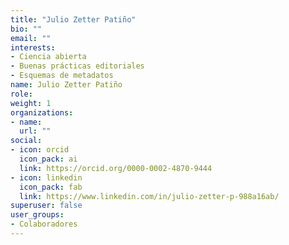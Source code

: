 ```yaml
---
title: "Julio Zetter Patiño"
bio: ""
email: ""
interests:
- Ciencia abierta
- Buenas prácticas editoriales
- Esquemas de metadatos
name: Julio Zetter Patiño
role:
weight: 1
organizations:
- name: 
  url: ""
social:
- icon: orcid
  icon_pack: ai
  link: https://orcid.org/0000-0002-4870-9444
- icon: linkedin
  icon_pack: fab
  link: https://www.linkedin.com/in/julio-zetter-p-988a16ab/
superuser: false
user_groups:
- Colaboradores
---
```


